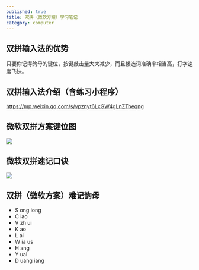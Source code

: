 ```yaml
---
published: true
title: 双拼（微软方案）学习笔记
category: computer
---
```


## 双拼输入法的优势

只要你记得韵母的键位，按键敲击量大大减少，而且候选词准确率相当高，打字速度飞快。

## 双拼输入法介绍（含练习小程序）

https://mp.weixin.qq.com/s/vpznyt6LxGW4gLnZTpeqng

## 微软双拼方案键位图

![](https://goooooouwa.eu.org:8143/static/images/UUYHzgW.png)

## 微软双拼速记口诀

![](https://goooooouwa.eu.org:8143/static/images/yRGgbzW.jpg)

## 双拼（微软方案）难记韵母

- S ong iong
- C iao
- V zh ui
- K ao
- L ai
- W ia us
- H ang
- Y uai
- D uang iang
